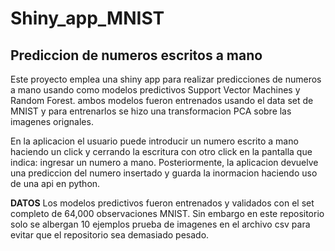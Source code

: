 # Shiny_app_MNIST

## Prediccion de numeros escritos a mano 

Este proyecto emplea una shiny app para realizar predicciones de numeros a mano usando como modelos predictivos Support Vector Machines y Random Forest. ambos modelos fueron entrenados usando el data set de MNIST y para entrenarlos se hizo una transformacion PCA sobre las imagenes orignales. 

En la aplicacion el usuario puede introducir un numero escrito a mano haciendo un click y cerrando la escritura con otro click en la pantalla que indica: ingresar un numero a mano. Posteriormente, la aplicacion devuelve una prediccion del numero insertado y guarda la inormacion haciendo uso de una api en python. 


**DATOS**
Los modelos predictivos fueron entrenados y validados con el set completo de 64,000 observaciones MNIST. Sin embargo en este repositorio solo se albergan 10 ejemplos prueba de imagenes en el archivo csv para evitar que el repositorio sea demasiado pesado. 
